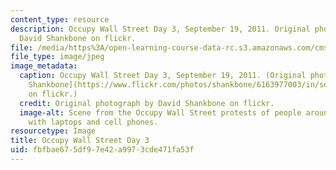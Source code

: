 ```yaml
---
content_type: resource
description: Occupy Wall Street Day 3, September 19, 2011. Original photograph by
  David Shankbone on flickr.
file: /media/https%3A/open-learning-course-data-rc.s3.amazonaws.com/cms-361-networked-social-movements-media-mobilization-spring-2014/fbfbae675df97e42a9973cde471fa53f_cms-361s14.jpg
file_type: image/jpeg
image_metadata:
  caption: Occupy Wall Street Day 3, September 19, 2011. (Original photograph by [David
    Shankbone](https://www.flickr.com/photos/shankbone/6163977003/in/set-72157627710064844)
    on flickr.)
  credit: Original photograph by David Shankbone on flickr.
  image-alt: Scene from the Occupy Wall Street protests of people around a table covered
    with laptops and cell phones.
resourcetype: Image
title: Occupy Wall Street Day 3
uid: fbfbae67-5df9-7e42-a997-3cde471fa53f
---
```

